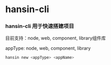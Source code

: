 # hansin-cli

### hansin-cli 用于快速搭建项目

目前支持：node, web, component, library组件库

appType: node, web, component, library

```bash
hansin new <appType> <appName>
```
